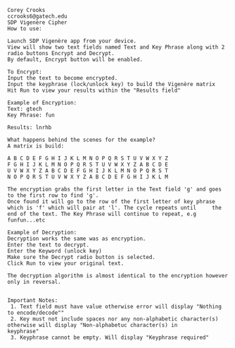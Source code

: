 	Corey Crooks
	ccrooks6@gatech.edu
	SDP Vigenère Cipher
	How to use: 
	
	Launch SDP Vigenère app from your device. 
	View will show two text fields named Text and Key Phrase along with 2 radio buttons Encrypt and Decrypt. 
	By default, Encrypt button will be enabled. 

	To Encrypt: 
	Input the text to become encrypted. 
	Input the keyphrase (lock/unlock key) to build the Vigenère matrix 
	Hit Run to view your results within the "Results field"

	Example of Encryption: 
	Text: gtech
	Key Phrase: fun

	Results: lnrhb 

	What happens behind the scenes for the example? 
	A matrix is build:

	A B C D E F G H I J K L M N O P Q R S T U V W X Y Z 
	F G H I J K L M N O P Q R S T U V W X Y Z A B C D E 
	U V W X Y Z A B C D E F G H I J K L M N O P Q R S T
	N O P Q R S T U V W X Y Z A B C D E F G H I J K L M 

	The encryption grabs the first letter in the Text field 'g' and goes to the first row to find 'g'.
	Once found it will go to the row of the first letter of key phrase which is 'f' which will pair at 'l'. The cycle repeats until 	the end of the text. The Key Phrase will continue to repeat, e.g funfun...etc 

	Example of Decryption: 
	Decryption works the same was as encryption. 
	Enter the text to decrypt. 
	Enter the Keyword (unlock key) 
	Make sure the Decrypt radio button is selected.
	Click Run to view your original text. 

	The decryption algorithm is almost identical to the encryption however only in reversal. 


	Important Notes: 
	 1. Text field must have value otherwise error will display "Nothing to encode/decode""
	 2. Key must not include spaces nor any non-alphabetic character(s) otherwise will display "Non-alphabetuc character(s) in 		 keyphrase"
	 3. Keyphrase cannot be empty. Will display "Keyphrase required"



